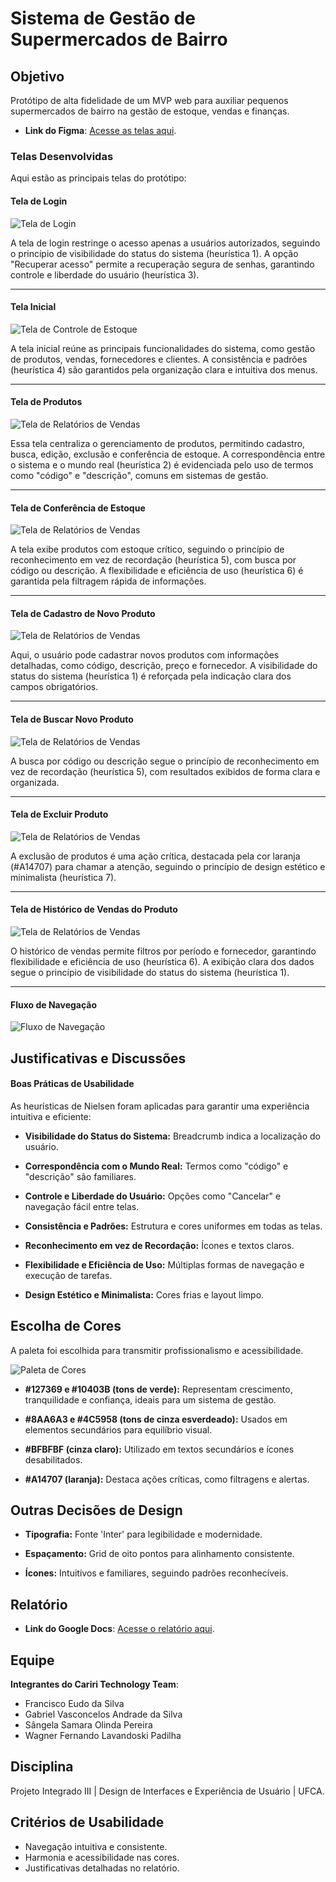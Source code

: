 # Sistema de Gestão de Supermercados de Bairro

## Objetivo
Protótipo de alta fidelidade de um MVP web para auxiliar pequenos supermercados de bairro na gestão de estoque, vendas e finanças.

- **Link do Figma**: [Acesse as telas aqui](https://www.figma.com/proto/ZhAbsyIbIIwDCgsSu3k0lM/Atividade-Pr%C3%A1tica%3A-Prot%C3%B3tipo-de-2-Telas-no-Figma?node-id=13-592&t=WyFBL0DSyQR5jyff-1&starting-point-node-id=13%3A592&scaling=scale-down&content-scaling=fixed).

### Telas Desenvolvidas
Aqui estão as principais telas do protótipo:

#### Tela de Login
![Tela de Login](/screenshots/tela_login.png)

A tela de login restringe o acesso apenas a usuários autorizados, seguindo o princípio de visibilidade do status do sistema (heurística 1). A opção "Recuperar acesso" permite a recuperação segura de senhas, garantindo controle e liberdade do usuário (heurística 3).

<hr>

#### Tela Inicial
![Tela de Controle de Estoque](/screenshots/tela_inicial.png)

A tela inicial reúne as principais funcionalidades do sistema, como gestão de produtos, vendas, fornecedores e clientes. A consistência e padrões (heurística 4) são garantidos pela organização clara e intuitiva dos menus.

<hr>

#### Tela de Produtos
![Tela de Relatórios de Vendas](/screenshots/tela_produtos.png)

Essa tela centraliza o gerenciamento de produtos, permitindo cadastro, busca, edição, exclusão e conferência de estoque. A correspondência entre o sistema e o mundo real (heurística 2) é evidenciada pelo uso de termos como "código" e "descrição", comuns em sistemas de gestão.

<hr>

#### Tela de Conferência de Estoque
![Tela de Relatórios de Vendas](/screenshots/tela_conferencia_estoques.png)

A tela exibe produtos com estoque crítico, seguindo o princípio de reconhecimento em vez de recordação (heurística 5), com busca por código ou descrição. A flexibilidade e eficiência de uso (heurística 6) é garantida pela filtragem rápida de informações.

<hr>

#### Tela de Cadastro de Novo Produto
![Tela de Relatórios de Vendas](/screenshots/tela_novo_produto.png)

Aqui, o usuário pode cadastrar novos produtos com informações detalhadas, como código, descrição, preço e fornecedor. A visibilidade do status do sistema (heurística 1) é reforçada pela indicação clara dos campos obrigatórios.

<hr>

#### Tela de Buscar Novo Produto
![Tela de Relatórios de Vendas](/screenshots/tela_buscar_produtos.png)

A busca por código ou descrição segue o princípio de reconhecimento em vez de recordação (heurística 5), com resultados exibidos de forma clara e organizada.

<hr>

#### Tela de Excluir Produto
![Tela de Relatórios de Vendas](/screenshots/tela_excluir_produtos.png)

A exclusão de produtos é uma ação crítica, destacada pela cor laranja (#A14707) para chamar a atenção, seguindo o princípio de design estético e minimalista (heurística 7).

<hr>

#### Tela de Histórico de Vendas do Produto
![Tela de Relatórios de Vendas](/screenshots/tela_historico_vendas.png)

O histórico de vendas permite filtros por período e fornecedor, garantindo flexibilidade e eficiência de uso (heurística 6). A exibição clara dos dados segue o princípio de visibilidade do status do sistema (heurística 1).

<hr>

#### Fluxo de Navegação
![Fluxo de Navegação](/screenshots/fluxo_navegacao.png)

## Justificativas e Discussões

#### Boas Práticas de Usabilidade
As heurísticas de Nielsen foram aplicadas para garantir uma experiência intuitiva e eficiente:

- **Visibilidade do Status do Sistema:** Breadcrumb indica a localização do usuário.

- **Correspondência com o Mundo Real:** Termos como "código" e "descrição" são familiares.

- **Controle e Liberdade do Usuário:** Opções como "Cancelar" e navegação fácil entre telas.

- **Consistência e Padrões:** Estrutura e cores uniformes em todas as telas.

- **Reconhecimento em vez de Recordação:** Ícones e textos claros.

- **Flexibilidade e Eficiência de Uso:** Múltiplas formas de navegação e execução de tarefas.

- **Design Estético e Minimalista:** Cores frias e layout limpo.

## Escolha de Cores
A paleta foi escolhida para transmitir profissionalismo e acessibilidade.

![Paleta de Cores](/screenshots/paleta.png)

- **#127369 e #10403B (tons de verde):**
Representam crescimento, tranquilidade e confiança, ideais para um sistema de gestão.

- **#8AA6A3 e #4C5958 (tons de cinza esverdeado):**
Usados em elementos secundários para equilíbrio visual.

- **#BFBFBF (cinza claro):**
Utilizado em textos secundários e ícones desabilitados.

- **#A14707 (laranja):**
Destaca ações críticas, como filtragens e alertas.

## Outras Decisões de Design

- **Tipografia:** Fonte 'Inter' para legibilidade e modernidade.

- **Espaçamento:** Grid de oito pontos para alinhamento consistente.

- **Ícones:** Intuitivos e familiares, seguindo padrões reconhecíveis.

## Relatório
- **Link do Google Docs**: [Acesse o relatório aqui](https://docs.google.com/document/d/1aC9lD3PZL-oH2IYQmYAg2qN1TlnrfVyZBzQN1lUoTeg/edit?tab=t.0).

## Equipe
**Integrantes do Cariri Technology Team**:
  - Francisco Eudo da Silva
  - Gabriel Vasconcelos Andrade da Silva
  - Sângela Samara Olinda Pereira
  - Wagner Fernando Lavandoski Padilha

## Disciplina
Projeto Integrado III | Design de Interfaces e Experiência de Usuário | UFCA.

## Critérios de Usabilidade
- Navegação intuitiva e consistente.
- Harmonia e acessibilidade nas cores.
- Justificativas detalhadas no relatório.
